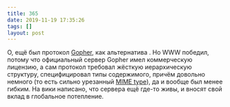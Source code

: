 ```yaml
---
title: 365
date: 2019-11-19 17:35:26
tags: []
layout: post
---
```


О, ещё был протокол [Gopher](https://ru.wikipedia.org/wiki/Gopher), как альтернатива <WWW>. Но WWW победил, потому что официальный сервер Gopher имел коммерческую лицензию, а сам протокол требовал жёсткую иерархическую структуру, специфицировал типы содержимого, причём довольно немного (то есть сильно урезанный [MIME type](https://en.wikipedia.org/wiki/Media_type)), да и вообще был менее гибким. На вики написано, что сервера ещё где-то живы, и вносят свой вклад в глобальное потепление.
